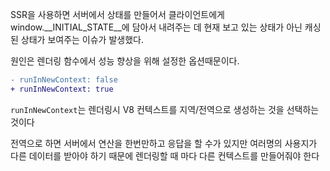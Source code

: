 SSR을 사용하면 서버에서 상태를 만들어서 클라이언트에게 window.__INITIAL_STATE__에 담아서 내려주는 데 현재 보고 있는 상태가 아닌 캐싱된 상태가 보여주는 이슈가 발생했다.

원인은 렌더링 함수에서 성능 향상을 위해 설정한 옵션때문이다.

```diff
- runInNewContext: false
+ runInNewContext: true
```

`runInNewContext`는 렌더링시 V8 컨텍스트를 지역/전역으로 생성하는 것을 선택하는 것이다

전역으로 하면 서버에서 연산을 한번만하고 응답을 할 수가 있지만 여러명의 사용지가 다른 데이터를 받아야 하기 때문에
렌더링할 때 마다 다른 컨텍스트를 만들어줘야 한다